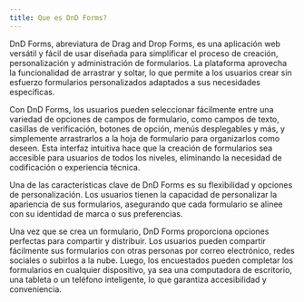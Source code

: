 ```yaml
---
title: Que es DnD Forms?
---
```


DnD Forms, abreviatura de Drag and Drop Forms, es una aplicación web versátil y fácil de usar diseñada para simplificar el proceso de creación, personalización y administración de formularios. La plataforma aprovecha la funcionalidad de arrastrar y soltar, lo que permite a los usuarios crear sin esfuerzo formularios personalizados adaptados a sus necesidades específicas.

Con DnD Forms, los usuarios pueden seleccionar fácilmente entre una variedad de opciones de campos de formulario, como campos de texto, casillas de verificación, botones de opción, menús desplegables y más, y simplemente arrastrarlos a la hoja de formulario para organizarlos como deseen. Esta interfaz intuitiva hace que la creación de formularios sea accesible para usuarios de todos los niveles, eliminando la necesidad de codificación o experiencia técnica.

Una de las características clave de DnD Forms es su flexibilidad y opciones de personalización. Los usuarios tienen la capacidad de personalizar la apariencia de sus formularios, asegurando que cada formulario se alinee con su identidad de marca o sus preferencias.

Una vez que se crea un formulario, DnD Forms proporciona opciones perfectas para compartir y distribuir. Los usuarios pueden compartir fácilmente sus formularios con otras personas por correo electrónico, redes sociales o subirlos a la nube. Luego, los encuestados pueden completar los formularios en cualquier dispositivo, ya sea una computadora de escritorio, una tableta o un teléfono inteligente, lo que garantiza accesibilidad y conveniencia.